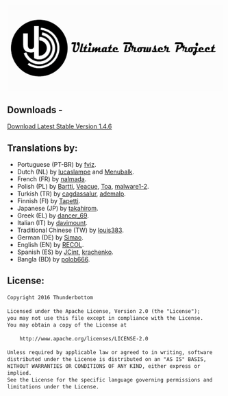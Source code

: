 ![Banner](/Artwork/Banner.png)

## Downloads - 

[Download Latest Stable Version 1.4.6](https://github.com/Thunderbottom/UltimateBrowserProject/releases/download/1.4.6/UltimateBrowserProject.v.1.4.6.apk)


## Translations by:

* Portuguese (PT-BR) by [fviz](https://github.com/fviz).
* Dutch (NL) by [lucaslampe](https://github.com/lucaslampe) and [Menubalk](http://forum.xda-developers.com/member.php?u=6151583).
* French (FR) by [nalmada](https://github.com/nalmada).
* Polish (PL) by [Bartti](https://github.com/Bartti), [Veacue](http://forum.xda-developers.com/member.php?u=5759069), [Toa](http://forum.xda-developers.com/member.php?u=6170529), [malware1-2](https://github.com/malware1-2).
* Turkish (TR) by [cagdassalur](https://github.com/cagdassalur), [ademalp](https://github.com/ademalp).
* Finnish (FI) by [Tapetti](http://forum.xda-developers.com/member.php?u=6778883).
* Japanese (JP) by [takahirom](https://github.com/takahirom).
* Greek (EL) by [dancer_69](http://forum.xda-developers.com/member.php?u=390873).
* Italian (IT) by [davimount](https://github.com/davimount).
* Traditional Chinese (TW) by [louis383](http://forum.xda-developers.com/member.php?u=6709293).
* German (DE) by [Simao](https://github.com/xdevs23).
* English (EN) by [RECOL](https://github.com/Recol).
* Spanish (ES) by [JCint](https://github.com/JCint), [krachenko](https://github.com/krachenko).
* Bangla (BD) by [polob666](https://github.com/pollob666).


## License:

```
Copyright 2016 Thunderbottom

Licensed under the Apache License, Version 2.0 (the "License");
you may not use this file except in compliance with the License.
You may obtain a copy of the License at

    http://www.apache.org/licenses/LICENSE-2.0

Unless required by applicable law or agreed to in writing, software
distributed under the License is distributed on an "AS IS" BASIS,
WITHOUT WARRANTIES OR CONDITIONS OF ANY KIND, either express or implied.
See the License for the specific language governing permissions and
limitations under the License.
```  
    



